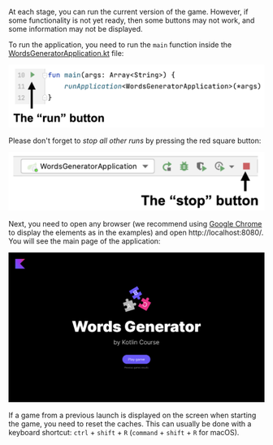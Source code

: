 At each stage, you can run the current version of the game.
However, if some functionality is not yet ready,
then some buttons may not work, and some information may not be displayed.

To run the application, you need to run the `main` function inside
the [WordsGeneratorApplication.kt](./src/main/kotlin/jetbrains/kotlin/course/words/generator/WordsGeneratorApplication.kt) file:

![How to run the game](../../utils/src/main/resources/images/run/words_generator_run.png)

Please don't forget to _stop all other runs_ by pressing the red square button:

![How to stop the game](../../utils/src/main/resources/images/stop/words_generator_stop.png)

Next, you need to open any browser (we recommend using [Google Chrome](https://www.google.com/chrome/) to display the elements as in the examples)
and open http://localhost:8080/. You will see the main page of the application:

![The main page of the game](../../utils/src/main/resources/images/main/words_generator.png)

<div class="hint" title="The game from the last launch is displayed">

If a game from a previous launch is displayed on the screen when starting the game, you need to reset the caches.
This can usually be done with a keyboard shortcut: `ctrl` + `shift` + `R` (`command` + `shift` + `R` for macOS).
</div>
